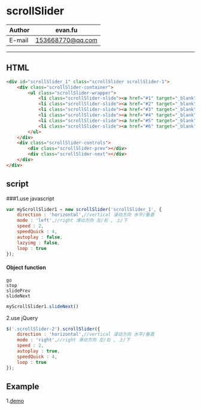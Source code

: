 # scrollSlider

|Author|evan.fu|
|---|---
|E-mail|153668770@qq.com

---

## HTML
```html
<div id="scrollSlider_1" class="scrollSlider scrollSlider-1">
    <div class="scrollSlider-container">
        <ul class="scrollSlider-wrapper">
            <li class="scrollSlider-slide"><a href="#1" target="_blank"><img src="http://pafassionlab.beats-digital.com/Uploads/2017/6/26/b5e8169f-d5e5-4042-a5e2-b64fcdfae4bc.jpg"></a></li>
            <li class="scrollSlider-slide"><a href="#2" target="_blank"><img src="http://pafassionlab.beats-digital.com/Uploads/2017/6/26/132823f0-3e79-42f4-9623-1aaf5844b1fe.jpg"></a></li>
            <li class="scrollSlider-slide"><a href="#3" target="_blank"><img src="http://pafassionlab.beats-digital.com/Uploads/2017/6/26/4d98fb1d-3e1d-44cc-8adc-9eea096a9c44.JPG"></a></li>
            <li class="scrollSlider-slide"><a href="#4" target="_blank"><img src="http://pafassionlab.beats-digital.com/Uploads/2017/6/26/59b30e75-7ee4-47d7-8c51-de15dfe2d582.JPG"></a></li>
            <li class="scrollSlider-slide"><a href="#5" target="_blank"><img src="http://pafassionlab.beats-digital.com/Uploads/2017/6/26/52f7a4ea-7b8b-42f9-af54-fdcdc93854ff.jpg"></a></li>
            <li class="scrollSlider-slide"><a href="#6" target="_blank"><img src="http://pafassionlab.beats-digital.com/Uploads/2017/6/26/cc36ecb9-69cc-40f8-a432-b817a2eda0be.jpg"></a></li>
        </ul>
    </div>
    <div class="scrollSlider-controls">
        <div class="scrollSlider-prev"></div>
        <div class="scrollSlider-next"></div>
    </div>
</div>
```

## script
###1.use javascript
```javascript
var myScrollSlider1 = new scrollSlider('scrollSlider_1', {
    direction : 'horizontal',//vertical 滚动方向 水平/垂直
    mode : 'left',//right 滑动方向 左/右 , 上/下
    speed : 2,
    speedQuick : 4,
    autoplay : false,
    lazyimg : false,
    loop : true 
});
```  


#### Object function
`go`  
`stop`  
`slidePrev`  
`slideNext`  

```javascript
myScrollSlider1.slideNext()
```

2.use jQuery
<script src="jquery.js"></script>
    
```javascript
$('.scrollSlider-2').scrollSlider({
    direction : 'horizontal',//vertical 滚动方向 水平/垂直
    mode : 'right',//right 滑动方向 左/右 , 上/下
    speed : 2,
    autoplay : true,
    speedQuick : 4,
    loop : true 
});
```

## Example
1.[demo](https://awin8516.github.io/scrollSlider/docs/)  